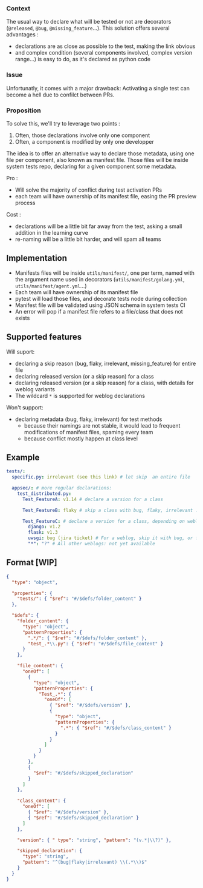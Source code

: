 ### Context

The usual way to declare what will be tested or not are decorators (`@released`, `@bug`, `@missing_feature`...). This solution offers several advantages :

- declarations are as close as possible to the test, making the link obvious
- and complex condition (several components involved, complex version range...) is easy to do, as it's declared as python code

### Issue

Unfortunatly, it comes with a major drawback: Activating a single test can become a hell due to confilct between PRs.

### Proposition

To solve this, we'll try to leverage two points :

1. Often, those declarations involve only one component
2. Often, a component is modified by only one developper

The idea is to offer an alternative way to declare those metadata, using one file per component, also known as manifest file. Those files will be inside system tests repo, declaring for a given component some metadata.

Pro :

- Will solve the majority of conflict during test activation PRs
- each team will have ownership of its manifest file, easing the PR preview process

Cost :

- declarations will be a little bit far away from the test, asking a small addition in the learning curve
- re-naming will be a little bit harder, and will spam all teams

## Implementation

- Manifests files will be inside `utils/manifest/`, one per term, named with the argument name used in decorators (`utils/manifest/golang.yml`, `utils/manifest/agent.yml`...)
- Each team will have ownership of its manifest file
- pytest will load those files, and decorate tests node during collection
- Manifest file will be validated using JSON schema in system tests CI
- An error will pop if a manifest file refers to a file/class that does not exists

## Supported features

Will suport:

- declaring a skip reason (bug, flaky, irrelevant, missing_feature) for entire file
- declaring released version (or a skip reason) for a class
- declaring released version (or a skip reason) for a class, with details for weblog variants
- The wildcard `*` is supported for weblog declarations

Won't support:

- declaring metadata (bug, flaky, irrelevant) for test methods
  - because their namings are not stable, it would lead to frequent modifications of manifest files, spaming every team
  - because conflict mostly happen at class level


## Example

```yaml
tests/:
  specific.py: irrelevant (see this link) # let skip  an entire file

  appsec/: # more regular declarations:
    test_distributed.py:
      Test_FeatureA: v1.14 # declare a version for a class

      Test_FeatureB: flaky # skip a class with bug, flaky, irrelevant ...

      Test_FeatureC: # declare a version for a class, depending on weblog
        django: v1.2
        flask: v1.3
        uwsgi: bug (jira ticket) # For a weblog, skip it with bug, or flaky
        "*": "?" # All other weblogs: not yet available
```

## Format [WIP]

```json
{
  "type": "object",

  "properties": {
    "tests/": { "$ref": "#/$defs/folder_content" }
  },

  "$defs": {
    "folder_content": {
      "type": "object",
      "patternProperties": {
        ".*/": { "$ref": "#/$defs/folder_content" },
        "test_.*\\.py": { "$ref": "#/$defs/file_content" }
      }
    },

    "file_content": {
      "oneOf": [
        {
          "type": "object",
          "patternProperties": {
            "Test_.*": {
              "oneOf": [
                { "$ref": "#/$defs/version" },
                {
                  "type": "object",
                  "patternProperties": {
                    ".*": { "$ref": "#/$defs/class_content" }
                  }
                }
              ]
            }
          }
        },
        {
          "$ref": "#/$defs/skipped_declaration"
        }
      ]
    },

    "class_content": {
      "oneOf": [
        { "$ref": "#/$defs/version" },
        { "$ref": "#/$defs/skipped_declaration" }
      ]
    },

    "version": { " type": "string", "pattern": "(v.*|\\?)" },

    "skipped_declaration": {
      "type": "string",
      "pattern": "^(bug|flaky|irrelevant) \\(.*\\)$"
    }
  }
}
```
